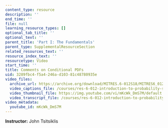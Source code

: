 ```yaml
---
content_type: resource
description: ''
end_time: ''
file: null
learning_resource_types: []
optional_tab_title: ''
optional_text: ''
parent_title: 'Part I: The Fundamentals'
parent_type: SupplementalResourceSection
related_resources_text: ''
resource_index_text: ''
resourcetype: Video
start_time: ''
title: Comments on Conditional PDFs
uid: 3289fbc4-f5a4-246a-d103-81c48780935e
video_files:
  archive_url: https://archive.org/download/MITRES.6-012S18/MITRES6_012S18_L10-03_300k.mp4
  video_captions_file: /courses/res-6-012-introduction-to-probability-spring-2018/c7e47265ca1b5a37b3c0438d5e58b14c_mKcWk_DmS7M.vtt
  video_thumbnail_file: https://img.youtube.com/vi/mKcWk_DmS7M/default.jpg
  video_transcript_file: /courses/res-6-012-introduction-to-probability-spring-2018/fb1f65be4139358eae8793f1a323acfd_mKcWk_DmS7M.pdf
video_metadata:
  youtube_id: mKcWk_DmS7M
---
```


**Instructor:** John Tsitsiklis